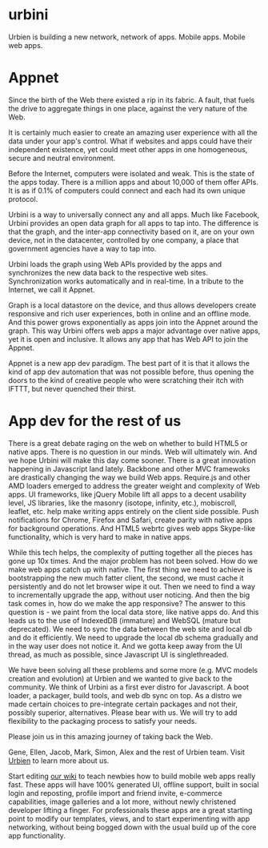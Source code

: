 urbini
======
Urbien is building a new network, network of apps. Mobile apps. Mobile web apps.

Appnet
=======
Since the birth of the Web there existed a rip in its fabric. A fault, that fuels the drive to aggregate things in one place, against the very nature of the Web.

It is certainly much easier to create an amazing user experience with all the data under your app's control. What if websites and apps could have their independent existence, yet could meet other apps in one homogeneous, secure and neutral environment. 

Before the Internet, computers were isolated and weak. This is the state of the apps today. There is a million apps and about 10,000 of them offer APIs. It is as if 0.1% of computers could connect and each had its own unique protocol.

Urbini is a way to universally connect any and all apps. Much like Facebook, Urbini provides an open data graph for all apps to tap into. The difference is that the graph, and the inter-app connectivity based on it, are on your own device, not in the datacenter, controlled by one company, a place that government agencies have a way to tap into.

Urbini loads the graph using Web APIs provided by the apps and synchronizes the new data back to the respective web sites. Synchronization works automatically and in real-time. In a tribute to the Internet, we call it Appnet.

Graph is a local datastore on the device, and thus allows developers create responsive and rich user experiences, both in online and an offline mode. And this power grows exponentially as apps join into the Appnet around the graph. This way Urbini offers web apps a major advantage over native apps, yet it is open and inclusive. It allows any app that has Web API to join the Appnet.

Appnet is a new app dev paradigm. The best part of it is that it allows the kind of app dev automation that was not possible before, thus opening the doors to the kind of creative people who were scratching their itch with IFTTT, but never quenched their thirst.

App dev for the rest of us
======================
There is a great debate raging on the web on whether to build HTML5 or native apps. There is no question in our minds. Web will ultimately win. And we hope Urbini will make this day come sooner. There is a great innovation happening in Javascript land lately. Backbone and other MVC framewoks are drastically changing the way we build Web apps. Require.js and other AMD loaders emerged to address the greater weight and complexity of Web apps. UI frameworks, like jQuery Mobile lift all apps to a decent usability level, JS libraries, like the masonry (isotope, infinity, etc.), mobiscroll, leaflet, etc. help make writing apps entirely on the client side possible. Push notifications for Chrome, Firefox and Safari, create parity with native apps for background operations. And HTML5 webrtc gives web apps Skype-like functionality, which is very hard to make in native apps.

While this tech helps, the complexity of putting together all the pieces has gone up 10x times. And the major problem has not been solved. How do we make web apps catch up with native. The first thing we need to achieve is bootstrapping the new much fatter client, the second, we must cache it persistently and do not let browser wipe it out. Then we need to find a way to incrementally upgrade the app, without user noticing. And then the big task comes in, how do we make the app responsive? The answer to this question is - we paint from the local data store, like native apps do. And this leads us to the use of IndexedDB (immature) and WebSQL (mature but deprecated). We need to sync the data between the web site and local db and do it efficiently. We need to upgrade the local db schema gradually and in the way user does not notice it. And we gotta keep away from the UI thread, as much as possible, since Javascript UI is singlethreaded. 

We have been solving all these problems and some more (e.g. MVC models creation and evolution) at Urbien and we wanted to give back to the community. We think of Urbini as a first ever distro for Javascript. A boot loader, a packager, build tools, and web db sync on top. As a distro we made certain choices to pre-integrate certain packages and not their, possibly superior, alternatives. Please bear with us. We will try to add flexibility to the packaging process to satisfy your needs. 

Please join us in this amazing journey of taking back the Web.

Gene, Ellen, Jacob, Mark, Simon, Alex and the rest of Urbien team.
Visit <a href="http://urbien.com">Urbien</a> to learn more about us.

Start editing <a href="https://github.com/urbien/urbini/wiki">our wiki</a> to teach newbies how to build mobile web apps really fast. These apps will have 100% generated UI, offline support, built in social login and reposting, profile import and friend invite, e-commerce capabilities, image galleries and a lot more, without newly christened developer lifting a finger. For professionals these apps are a great starting point to modify our templates, views, and to start experimenting with app networking, without being bogged down with the usual build up of the core app functionality. 
